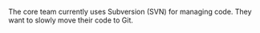 The core team currently uses Subversion (SVN) for managing code. They want to slowly move their code to Git. 
